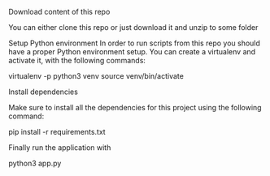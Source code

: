 Download content of this repo

You can either clone this repo or just download it and unzip to some folder

Setup Python environment
In order to run scripts from this repo you should have a proper Python environment setup. You can create a virtualenv and activate it, with the following commands:

virtualenv -p python3 venv
source venv/bin/activate

Install dependencies

Make sure to install all the dependencies for this project using the following command:

pip install -r requirements.txt

Finally run the application with 

python3 app.py

